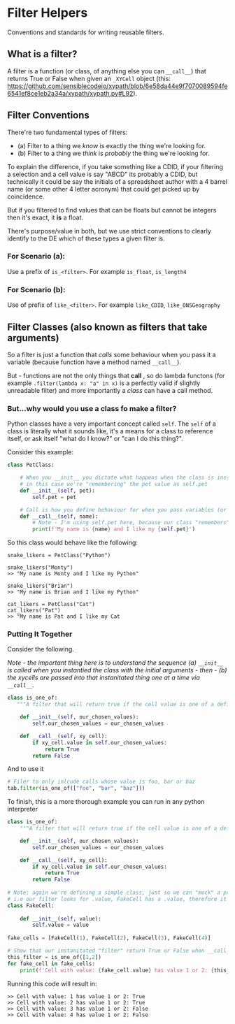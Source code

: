
# Filter Helpers

Conventions and standards for writing reusable filters.


## What is a filter?

A filter is a function (or class, of anything else you can `__call__`) that returns True or False when given an `_XYCell` object (this: https://github.com/sensiblecodeio/xypath/blob/6e58da44e9f7070089594fe6541ef8ce1eb2a34a/xypath/xypath.py#L92).

## Filter Conventions

There're two fundamental types of filters:

- (a) Filter to a thing we _know_ is exactly the thing we're looking for.
- (b) Filter to a thing we _think_ is _probably_ the thing we're looking for.

To explain the difference, if you take something like a CDID, if your filtering a selection and a cell value is say "ABCD" its probably a CDID, but technically it could be say the initials of a spreadsheet author with a 4 barrel name (or some other 4 letter acronym) that could get picked up by coincidence.

But if you filtered to find values that can be floats but cannot be integers then it's exact, it **is** a float. 

There's purpose/value in both, but we use strict conventions to clearly identify to the DE which of these types a given filter is.

### For Scenario (a):

Use a prefix of `is_<filter>`. For example `is_float`, `is_length4`

### For Scenario (b):

Use of prefix of `like_<filter>`. For example `like_CDID`, `like_ONSGeography`


## Filter Classes (also known as filters that take arguments)

So a filter is just a function that _calls_ some behaviour when you pass it a variable (because function have a method named `__call__`).

But - functions are not the only things that __call__ , so do lambda functons (for example `.filter(lambda x: "a" in x)` is a perfectly valid if slightly unreadable filter) and more importantly a _class_ can have a call method.

### But...why would you use a class fo make a filter?

Python classes have a very important concept called `self`. The `self` of a class is literally what it sounds like, it's a means for a class to reference itself, or ask itself "what do I know?" or "can I do this thing?".

Consider this example:

```python
class PetClass:

    # When you __init__ you dictate what happens when the class is instantiated/created
    # in this case we're "remembering" the pet value as self.pet
    def __init__(self, pet):
        self.pet = pet

    # Call is how you define behaviour for when you pass variables (or call on) your class AFTER it's been instantiated.
    def __call__(self, name):
        # Note - I'm using self.pet here, because our class "remembers" this property
        print(f'My name is {name} and I like my {self.pet}')

```

So this class would behave like the following:

```
snake_likers = PetClass("Python")

snake_likers("Monty")
>> "My name is Monty and I like my Python"

snake_likers("Brian")
>> "My name is Brian and I like my Python"

cat_likers = PetClass("Cat")
cat_likers("Pat")
>> "My name is Pat and I like my Cat
```

### Putting It Together

Consider the following.

_Note - the important thing here is to understand the sequence (a) `__init__` is called when you instantied the class with the initial arguments - then - (b) the xycells are passed into that instanitated thing one at a time via `__call__`._

```python
class is_one_of:
   """A filter that will return true if the cell value is one of a defined list of values"""

    def __init__(self, our_chosen_values):
        self.our_chosen_values = our_chosen_values

    def __call__(self, xy_cell):
        if xy_cell.value in self.our_chosen_values:
            return True
        return False
```

And to use it

```python
# Filer to only inlcude calls whose value is foo, bar or baz
tab.filter(is_one_of(["foo", "bar", "baz"]))
```

To finish, this is a more thorough example you can run in any python interpreter

```python
class is_one_of:
    """A filter that will return true if the cell value is one of a defined list of values"""

    def __init__(self, our_chosen_values):
        self.our_chosen_values = our_chosen_values

    def __call__(self, xy_cell):
        if xy_cell.value in self.our_chosen_values:
            return True
        return False
    
# Note: again we're defining a simple class, just so we can "mock" a primitive xycell for this example
# i.e our filter looks for .value, FakeCell has a .value, therefore it'll work
class FakeCell:
    
    def __init__(self, value):
        self.value = value
        
fake_cells = [FakeCell(1), FakeCell(2), FakeCell(3), FakeCell(4)]

# Show that our instanitated "filter" return True or False when __call__'d
this_filter = is_one_of([1,2])
for fake_cell in fake_cells:
    print(f'Cell with value: {fake_cell.value} has value 1 or 2: {this_filter(fake_cell)}')
```

Running this code will result in:

```
>> Cell with value: 1 has value 1 or 2: True
>> Cell with value: 2 has value 1 or 2: True
>> Cell with value: 3 has value 1 or 2: False
>> Cell with value: 4 has value 1 or 2: False
```